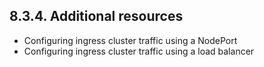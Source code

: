 ## 8.3.4. Additional resources

- Configuring ingress cluster traffic using a NodePort
- Configuring ingress cluster traffic using a load balancer

